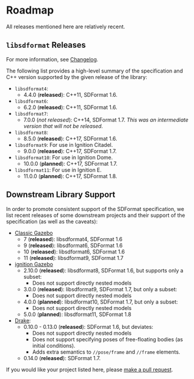 # Roadmap

All releases mentioned here are relatively recent.

## `libsdformat` Releases

For more information, see [Changelog](https://bitbucket.org/osrf/sdformat/src/default/Changelog.md).

The following list provides a high-level summary of the specification and C++
version supported by the given release of the library:

* `libsdformat4`:
    * 4.4.0 (**released**): C++11, SDFormat 1.6.
* `libsdformat6`:
    * 6.2.0 (**released**): C++11, SDFormat 1.6.
* `libsdformat7`:
    * 7.0.0 (*not released*): C++14, SDFormat 1.7. *This was an intermediate
    version that will not be released.*
* `libsdformat8`:
    * 8.5.0 (**released**): C++17, SDFormat 1.6.
* `libsdformat9`: For use in Ignition Citadel.
    * 9.0.0 (**released**): C++17, SDFormat 1.7.
* `libsdformat10`: For use in Ignition Dome.
    * 10.0.0 (**planned**): C++17, SDFormat 1.7.
* `libsdformat11`: For use in Ignition E.
    * 11.0.0 (**planned**): C++17, SDFormat 1.8.

## Downstream Library Support

In order to promote consistent support of the SDFormat specification, we list
recent releases of some downstream projects and their support of the
specification (as well as the caveats):

* [Classic Gazebo](http://gazebosim.org/#status)
    * 7 (**released**): libsdformat4, SDFormat 1.6
    * 9 (**released**): libsdformat6, SDFormat 1.6
    * 10 (**released**): libsdformat6, SDFormat 1.6
    * 11 (**released**): libsdformat9, SDFormat 1.7
* [ignition Gazebo](https://ignitionrobotics.org/libs/gazebo)
    * 2.10.0 (**released**): libsdformat8, SDFormat 1.6, but supports only a subset:
        * Does not support directly nested models
    * 3.0.0 (**released**): libsdformat9, SDFormat 1.7, but only a subset:
        * Does not support directly nested models
    * 4.0.0 (**planned**): libsdformat10, SDFormat 1.7, but only a subset:
        * Does not support directly nested models
    * 5.0.0 (**planned**): libsdformat11, SDFormat 1.8
* [Drake](https://github.com/RobotLocomotion/drake/releases):
    * 0.10.0 - 0.13.0 (**released**): SDFormat 1.6, but deviates:
        * Does not support directly nested models
        * Does not support specifying poses of free-floating bodies (as initial
        conditions).
        * Adds extra semantics to `//pose/frame` and `//frame` elements.
    * 0.14.0 (**released**): SDFormat 1.7.

If you would like your project listed here, please [make a pull request](https://bitbucket.org/osrf/sdf_tutorials/pull-requests/).
